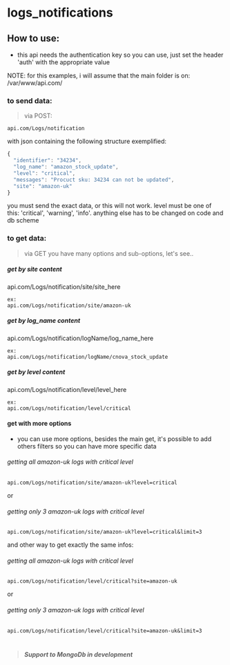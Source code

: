 # logs_notifications

## How to use:

* this api needs the authentication key so you can use, just set the header 'auth' with the appropriate value

NOTE: for this examples, i will assume that the main folder is on:
/var/www/api.com/

### to send data:
> via POST: 
```
api.com/Logs/notification
```
with json containing the following structure exemplified:
```javascript
{
  "identifier": "34234",
  "log_name": "amazon_stock_update",
  "level": "critical",
  "messages": "Procuct sku: 34234 can not be updated",
  "site": "amazon-uk"
}
```
you must send the exact data, or this will not work.
level must be one of this: 'critical', 'warning', 'info'. anything else has to be changed on code and db scheme

### to get data:
> via GET 
you have many options and sub-options, let's see..
##### get by site content
api.com/Logs/notification/site/site_here
```
ex:
api.com/Logs/notification/site/amazon-uk
```
##### get by log_name content
api.com/Logs/notification/logName/log_name_here
```
ex:
api.com/Logs/notification/logName/cnova_stock_update
```
##### get by level content
api.com/Logs/notification/level/level_here
```
ex:
api.com/Logs/notification/level/critical
```
>>
#### get with more options
* you can use more options, besides the main get, it's possible to add others filters so you can have more specific data
>>
###### getting all amazon-uk logs with critical level
```
api.com/Logs/notification/site/amazon-uk?level=critical
```
or
###### getting only 3 amazon-uk logs with critical level 
```
api.com/Logs/notification/site/amazon-uk?level=critical&limit=3
```
and other way to get exactly the same infos: 
###### getting all amazon-uk logs with critical level
```
api.com/Logs/notification/level/critical?site=amazon-uk
```
or
###### getting only 3 amazon-uk logs with critical level 
```
api.com/Logs/notification/level/critical?site=amazon-uk&limit=3
```


#
> ##### Support to MongoDb in development
